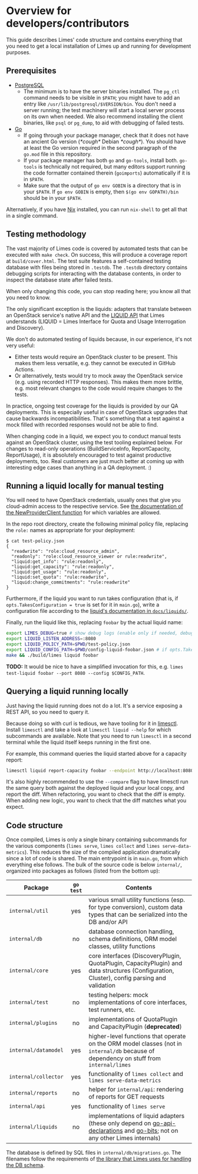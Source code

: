 <!--
SPDX-FileCopyrightText: 2025 SAP SE or an SAP affiliate company

SPDX-License-Identifier: Apache-2.0
-->

# Overview for developers/contributors

This guide describes Limes' code structure and contains everything that you need to get a local installation of Limes up and running for development purposes.

## Prerequisites

- [PostgreSQL](https://www.postgresql.org/)
  - The minimum is to have the server binaries installed.
    The `pg_ctl` command needs to be visible in `$PATH`; you might have to add an entry like `/usr/lib/postgresql/$VERSION/bin`.
    You don't need a server running; the test machinery will start a local server process on its own when needed.
    We also recommend installing the client binaries, like `psql` or `pg_dump`, to aid with debugging of failed tests.
- [Go](https://go.dev/)
  - If going through your package manager, check that it does not have an ancient Go version (_\*cough\*_ Debian _\*cough\*_).
    You should have at least the Go version required in the second paragraph of the `go.mod` file in this repository.
  - If your package manager has both `go` and `go-tools`, install both.
    `go-tools` is technically not required, but many editors support running the code formatter contained therein (`goimports`) automatically if it is in `$PATH`.
  - Make sure that the output of `go env GOBIN` is a directory that is in your `$PATH`.
    If `go env GOBIN` is empty, then `$(go env GOPATH)/bin` should be in your `$PATH`.

Alternatively, if you have [Nix](https://nixos.org/) installed, you can run `nix-shell` to get all that in a single command.

## Testing methodology

The vast majority of Limes code is covered by automated tests that can be executed with `make check`.
On success, this will produce a coverage report at `build/cover.html`.
The test suite features a self-contained testing database with files being stored in `.testdb`.
The `.testdb` directory contains debugging scripts for interacting with the database contents, in order to inspect the database state after failed tests.

When only changing this code, you can stop reading here; you know all that you need to know.

The only significant exception is the liquids: adapters that translate between an OpenStack service's native API
and the [LIQUID API](https://pkg.go.dev/github.com/sapcc/go-api-declarations/liquid) that Limes understands
(LIQUID = Limes Interface for Quota and Usage Interrogation and Discovery).

We don't do automated testing of liquids because, in our experience, it's not very useful:
- Either tests would require an OpenStack cluster to be present.
  This makes them less versatile, e.g. they cannot be executed in GitHub Actions.
- Or alternatively, tests would try to mock away the OpenStack service (e.g. using recorded HTTP responses).
  This makes them more brittle, e.g. most relevant changes to the code would require changes to the tests.

In practice, ongoing test coverage for the liquids is provided by our QA deployments.
This is especially useful in case of OpenStack upgrades that cause backwards incompatibilities.
That's something that a test against a mock filled with recorded responses would not be able to find.

When changing code in a liquid, we expect you to conduct manual tests against an OpenStack cluster, using the test tooling explained below.
For changes to read-only operations (BuildServiceInfo, ReportCapacity, ReportUsage), it is absolutely encouraged to test against productive deployments, too.
Real customers are just much better at coming up with interesting edge cases than anything in a QA deployment. :)

## Running a liquid locally for manual testing

You will need to have OpenStack credentials, usually ones that give you cloud-admin access to the respective service.
See [the documentation of the NewProviderClient function](https://pkg.go.dev/github.com/sapcc/go-bits/gophercloudext#NewProviderClient) for which variables are allowed.

In the repo root directory, create the following minimal policy file, replacing the `role:` names as appropriate for your deployment:

```shellSession
$ cat test-policy.json
{
  "readwrite": "role:cloud_resource_admin",
  "readonly": "role:cloud_resource_viewer or rule:readwrite",
  "liquid:get_info": "rule:readonly",
  "liquid:get_capacity": "rule:readonly",
  "liquid:get_usage": "rule:readonly",
  "liquid:set_quota": "rule:readwrite",
  "liquid:change_commitments": "rule:readwrite"
}
```

Furthermore, if the liquid you want to run takes configuration (that is, if `opts.TakesConfiguration = true` is set for it in `main.go`),
write a configuration file according to the [liquid's documentation in `docs/liquids/`](docs/liquids/index.md).

Finally, run the liquid like this, replacing `foobar` by the actual liquid name:

```sh
export LIMES_DEBUG=true # show debug logs (enable only if needed, debug logs might be very verbose)
export LIQUID_LISTEN_ADDRESS=:8080
export LIQUID_POLICY_PATH=$PWD/test-policy.json
export LIQUID_CONFIG_PATH=$PWD/config-liquid-foobar.json # if opts.TakesConfiguration == true
make && ./build/limes liquid foobar
```

**TODO:** It would be nice to have a simplified invocation for this, e.g. `limes test-liquid foobar --port 8080 --config $CONFIG_PATH`.

## Querying a liquid running locally

Just having the liquid running does not do a lot.
It's a service exposing a REST API, so you need to query it.

Because doing so with curl is tedious, we have tooling for it in [limesctl](https://github.com/sapcc/limesctl).
Install `limesctl` and take a look at `limesctl liquid --help` for which subcommands are available.
Note that you need to run `limesctl` in a second terminal while the liquid itself keeps running in the first one.

For example, this command queries the liquid started above for a capacity report:

```sh
limesctl liquid report-capacity foobar --endpoint http://localhost:8080/
```

It's also highly recommended to use the `--compare` flag to have limesctl run the same query both against the deployed liquid and your local copy, and report the diff.
When refactoring, you want to check that the diff is empty.
When adding new logic, you want to check that the diff matches what you expect.

## Code structure

Once compiled, Limes is only a single binary containing subcommands for the various components (`limes serve`, `limes collect` and `limes serve-data-metrics`).
This reduces the size of the compiled application dramatically since a lot of code is shared.
The main entrypoint is in `main.go`, from which everything else follows.
The bulk of the source code is below `internal/`, organized into packages as follows (listed from the bottom up):

| Package | `go test` | Contents |
| --- | :---: | --- |
| `internal/util` | yes | various small utility functions (esp. for type conversion), custom data types that can be serialized into the DB and/or API |
| `internal/db` | no | database connection handling, schema definitions, ORM model classes, utility functions |
| `internal/core` | yes | core interfaces (DiscoveryPlugin, QuotaPlugin, CapacityPlugin) and data structures (Configuration, Cluster), config parsing and validation |
| `internal/test` | no | testing helpers: mock implementations of core interfaces, test runners, etc. |
| `internal/plugins` | no | implementations of QuotaPlugin and CapacityPlugin (**deprecated**) |
| `internal/datamodel` | yes | higher-level functions that operate on the ORM model classes (not in `internal/db` because of dependency on stuff from `internal/limes` |
| `internal/collector` | yes | functionality of `limes collect` and `limes serve-data-metrics` |
| `internal/reports` | no | helper for `internal/api`: rendering of reports for GET requests |
| `internal/api` | yes | functionality of `limes serve` |
| `internal/liquids` | no | implementations of liquid adapters (these only depend on [go-api-declarations](https://github.com/sapcc/go-api-declarations) and [go-bits](https://github.com/sapcc/go-bits); not on any other Limes internals) |

The database is defined by SQL files in `internal/db/migrations.go`.
The filenames follow the requirements of [the library that Limes uses for handling the DB schema](https://github.com/golang-migrate/migrate).
